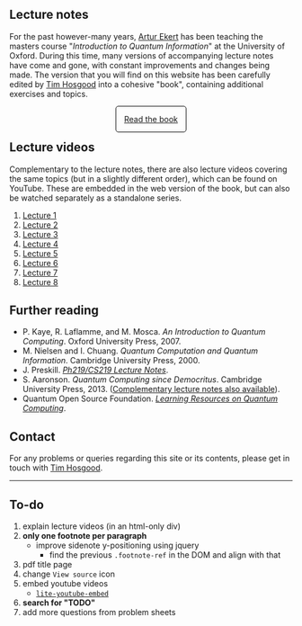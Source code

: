 ## Lecture notes

For the past however-many years, [Artur Ekert](https://www.arturekert.com/) has been teaching the masters course "_Introduction to Quantum Information_" at the University of Oxford.
During this time, many versions of accompanying lecture notes have come and gone, with constant improvements and changes being made.
The version that you will find on this website has been carefully edited by [Tim Hosgood](https://thosgood.com) into a cohesive "book", containing additional exercises and topics.

<div style="text-align: center;margin: 2em"><a href="book/" style="padding: 1em;border: 1px solid black;border-radius: 5px;">Read the book</a></div>

<!-- The online book is built using (the [Bookdown](https://github.com/rstudio/bookdown/) fork of) Gitbook.
This means that it has some nice functionality to make reading more comfortable, with most options being accessed through the toolbar at the top (as explained below).

<img src="gitbook-toolbar.png" alt="The book toolbar" width="350" style="border: 1px solid black;float: right;">

1. Show/hide the table of contents.
2. Search within the entire book.
3. Change display settings (e.g. font size, dark mode).
4. View the source code of the current section on GitHub.
5. Open the PDF version of the book. -->


## Lecture videos

Complementary to the lecture notes, there are also lecture videos covering the same topics (but in a slightly different order), which can be found on YouTube.
These are embedded in the web version of the book, but can also be watched separately as a standalone series.

1. [Lecture 1](https://www.youtube.com/playlist?list=PLkespgaZN4gltsEv7Iwwk_rZ8Wqnci4HN)
2. [Lecture 2](https://www.youtube.com/playlist?list=PLkespgaZN4gkDIRRgucAqU1t0fn3sX-15)
3. [Lecture 3](https://www.youtube.com/playlist?list=PLkespgaZN4gmlzjcUzHXMOB-aWqM3OHiP)
4. [Lecture 4](https://www.youtube.com/playlist?list=PLkespgaZN4gmk4FD0-nfqP87JGXSODmbu)
5. [Lecture 5](https://www.youtube.com/playlist?list=PLkespgaZN4glNfpIC8tT_8B1FmCE5l32P)
6. [Lecture 6](https://www.youtube.com/playlist?list=PLkespgaZN4gm6tZLD8rnsiENRrg6pXX4q)
7. [Lecture 7](https://www.youtube.com/playlist?list=PLkespgaZN4gk-LV6zRXvlm_NteZad8KIV)
8. [Lecture 8](https://www.youtube.com/playlist?list=PLkespgaZN4gk6HipxnfzTOKoP5XIekoLI)


## Further reading

- P. Kaye, R. Laflamme, and M. Mosca. _An Introduction to Quantum Computing_. Oxford University Press, 2007.
- M. Nielsen and I. Chuang. _Quantum Computation and Quantum Information_. Cambridge University Press, 2000.
- J. Preskill. [_Ph219/CS219 Lecture Notes_](http://theory.caltech.edu/~preskill/ph219/index.html#lecture).
- S. Aaronson. _Quantum Computing since Democritus_. Cambridge University Press, 2013. ([Complementary lecture notes also available](https://www.scottaaronson.com/democritus/)).
- Quantum Open Source Foundation. [_Learning Resources on Quantum Computing_](https://www.qosf.org/learn_quantum/).


## Contact

For any problems or queries regarding this site or its contents, please get in touch with [Tim Hosgood](https://thosgood.com).


---

## To-do

1. explain lecture videos (in an html-only div)
1. **only one footnote per paragraph**
    + improve sidenote y-positioning using jquery
        - find the previous `.footnote-ref` in the DOM and align with that
1. pdf title page
1. change `View source` icon
1. embed youtube videos
    + [`lite-youtube-embed`](https://github.com/paulirish/lite-youtube-embed)
1. **search for "TODO"**
1. add more questions from problem sheets